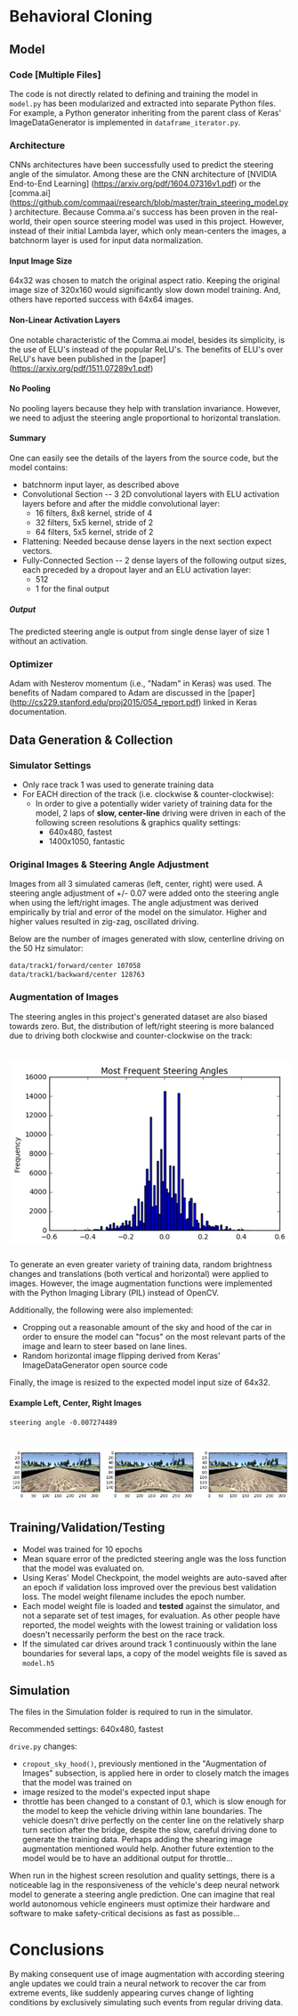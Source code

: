 
# Behavioral Cloning

## Model

### Code [Multiple Files]
The code is not directly related to defining and training the model in `model.py` has been modularized and extracted into separate Python files. For example, a Python generator inheriting from the parent class of Keras' ImageDataGenerator is implemented in `dataframe_iterator.py`.

### Architecture
CNNs architectures have been successfully used to predict the steering angle of the simulator. 
Among these are the CNN architecture of [NVIDIA End-to-End Learning] (https://arxiv.org/pdf/1604.07316v1.pdf) or the [comma.ai] (https://github.com/commaai/research/blob/master/train_steering_model.py) architecture.
Because Comma.ai's success has been proven in the real-world, their open source steering model was used in this project. However, instead of their initial Lambda layer, which only mean-centers the images, a batchnorm layer is used for input data normalization.

#### Input Image Size
64x32 was chosen to match the original aspect ratio. Keeping the original image size of 320x160 would significantly slow down model training. And, others have reported success with 64x64 images.

#### Non-Linear Activation Layers
One notable characteristic of the Comma.ai model, besides its simplicity, is the use of ELU's instead of the popular ReLU's. The benefits of ELU's over ReLU's have been published in the [paper] (https://arxiv.org/pdf/1511.07289v1.pdf)

#### No Pooling
No pooling layers because they help with translation invariance. However, we need to adjust the steering angle proportional to horizontal translation.

#### Summary
One can easily see the details of the layers from the source code, but the model contains:
* batchnorm input layer, as described above
* Convolutional Section -- 3 2D convolutional layers with ELU activation layers before and after the middle convolutional layer:
    * 16 filters, 8x8 kernel, stride of 4
    * 32 filters, 5x5 kernel, stride of 2
    * 64 filters, 5x5 kernel, stride of 2
* Flattening: Needed because dense layers in the next section expect vectors.
* Fully-Connected Section -- 2 dense layers of the following output sizes, each preceded by a dropout layer and an ELU activation layer:
    * 512 
    * 1 for the final output

##### Output
The predicted steering angle is output from single dense layer of size 1 without an activation.

### Optimizer
Adam with Nesterov momentum (i.e., "Nadam" in Keras) was used. The benefits of Nadam compared to Adam are discussed in the [paper] (http://cs229.stanford.edu/proj2015/054_report.pdf) linked in Keras documentation.

## Data Generation & Collection

### Simulator Settings
* Only race track 1 was used to generate training data
* For EACH direction of the track (i.e. clockwise & counter-clockwise):
    * In order to give a potentially wider variety of training data for the model, 2 laps of **slow, center-line** driving were driven in each of the following screen resolutions & graphics quality settings:
        * 640x480, fastest
        * 1400x1050, fantastic

### Original Images & Steering Angle Adjustment
Images from all 3 simulated cameras (left, center, right) were used. A steering angle adjustment of +/- 0.07 were added onto the steering angle when using the left/right images. The angle adjustment was derived empirically by trial and error of the model on the simulator. Higher and higher values resulted in zig-zag, oscillated driving.

Below are the number of images generated with slow, centerline driving on the 50 Hz simulator:

    data/track1/forward/center 107058
    data/track1/backward/center 128763


### Augmentation of Images
The steering angles in this project's generated dataset are also biased towards zero. But, the distribution of left/right steering is more balanced due to driving both clockwise and counter-clockwise on the track:


![png](1.png)
=======

To generate an even greater variety of training data, random brightness changes and translations (both vertical and horizontal) were applied to images. However, the image augmentation functions were implemented with the Python Imaging Library (PIL) instead of OpenCV.

Additionally, the following were also implemented:
* Cropping out a reasonable amount of the sky and hood of the car in order to ensure the model can "focus" on the most relevant parts of the image and learn to steer based on lane lines.
* Random horizontal image flipping derived from Keras' ImageDataGenerator open source code

Finally, the image is resized to the expected model input size of 64x32.

#### Example Left, Center, Right Images

    steering angle -0.007274489

![png](2.png)
=======

## Training/Validation/Testing

* Model was trained for 10 epochs
* Mean square error of the predicted steering angle was the loss function that the model was evaluated on.
* Using Keras' Model Checkpoint, the model weights are auto-saved after an epoch if validation loss improved over the previous best validation loss. The model weight filename includes the epoch number.
* Each model weight file is loaded and **tested** against the simulator, and not a separate set of test images, for evaluation. As other people have reported, the model weights with the lowest training or validation loss doesn't necessarily perform the best on the race track.
* If the simulated car drives around track 1 continuously within the lane boundaries for several laps, a copy of the model weights file is saved as `model.h5`

## Simulation
The files in the Simulation folder is required to run in the simulator.

Recommended settings: 640x480, fastest

`drive.py` changes:
* `cropout_sky_hood()`, previously mentioned in the "Augmentation of Images" subsection, is applied here in order to closely match the images that the model was trained on
* image resized to the model's expected input shape
* throttle has been changed to a constant of 0.1, which is slow enough for the model to keep the vehicle driving within lane boundaries. The vehicle doesn't drive perfectly on the center line on the relatively sharp turn section after the bridge, despite the slow, careful driving done to generate the training data. Perhaps adding the shearing image augmentation mentioned would help. Another future extention to the model would be to have an additional output for throttle...

When run in the highest screen resolution and quality settings, there is a noticeable lag in the responsiveness of the vehicle's deep neural network model to generate a steering angle prediction. One can imagine that real world autonomous vehicle engineers must optimize their hardware and software to make safety-critical decisions as fast as possible...

# Conclusions
By making consequent use of image augmentation with according steering angle updates we could train a neural network to recover the car from extreme events, like suddenly appearing curves change of lighting conditions by exclusively simulating such events from regular driving data. 
